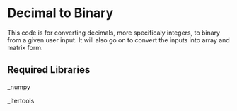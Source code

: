 # Decimal to Binary

This code is for converting decimals, more specificaly integers, to binary from a given user input. It will also go on to convert the inputs into array and matrix form.

## Required Libraries

_numpy

_itertools

